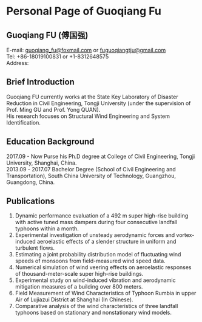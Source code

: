 # Personal Page of Guoqiang Fu    
## Guoqiang FU (傅国强)  
E-mail: <guoqiang_fu@foxmail.com> or <fuguoqiangtju@gmail.com>  
Tel: +86-18019100831 or +1-8312648575  
Address:  

## Brief Introduction  
Guoqiang FU currently works at the State Key Laboratory of Disaster Reduction in Civil Engineering, Tongji University (under the supervision of Prof. Ming GU and Prof. Yong QUAN).  
His research focuses on Structural Wind Engineering and System Identification.  

## Education Background
2017.09 - Now     Purse his Ph.D degree at College of Civil Engineering, Tongji University, Shanghai, China.  
2013.09 - 2017.07 Bachelor Degree (School of Civil Engineering and Transportation), South China University of Technology, Guangzhou, Guangdong, China.   

## Publications
1. Dynamic performance evaluation of a 492 m super high-rise building with active tuned mass dampers during four consecutive landfall typhoons within a month.  
2. Experimental investigation of unsteady aerodynamic forces and vortex-induced aeroelastic effects of a slender structure in uniform and turbulent flows.  
3. Estimating a joint probability distribution model of fluctuating wind speeds of monsoons from field-measured wind speed data.  
4. Numerical simulation of wind veering effects on aeroelastic responses of thousand-meter-scale super high-rise buildings.  
5. Experimental study on wind-induced vibration and aerodynamic mitigation measures of a building over 800 meters.  
6. Field Measurement of Wind Characteristics of Typhoon Rumbia in upper Air of Lujiazui District at Shanghai (In Chinese).  
7. Comparative analysis of the wind characteristics of three landfall typhoons based on stationary and nonstationary wind models.  

